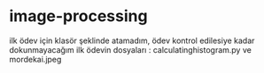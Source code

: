 # image-processing
ilk ödev için klasör şeklinde atamadım, ödev kontrol edilesiye kadar dokunmayacağım
ilk ödevin dosyaları : calculatinghistogram.py ve mordekai.jpeg

